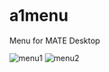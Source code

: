 # a1menu
Menu for MATE Desktop

![menu1](https://raw.github.com/appdevsw/a1menu/ctrl/menu1.png)
![menu2](https://raw.github.com/appdevsw/a1menu/ctrl/menu2.png)